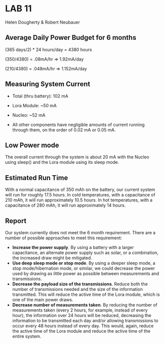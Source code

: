 # LAB 11
Helen Dougherty & Robert Neubauer

## Average Daily Power Budget for 6 months
(365 days/2) * 24 hours/day = 4380 hours

(350/4380) = .08mA/hr => 1.92mA/day

(210/4380) = .048mA/hr => 1.152mA/day
## Measuring System Current
- Total (thru battery): 102 mA
- Lora Module: ~50 mA
- Nucleo: ~52 mA


- All other components have negligible amounts of current running through them, on the order of 0.02 mA or 0.05 mA.

## Low Power mode
The overall current through the system is about 20 mA with the Nucleo using sleep() and the Lora module using its sleep mode.

## Estimated Run Time
With a normal capacitance of 350 mAh on the battery, our current system will run for roughly 17.5 hours. In cold temperatures, with a capacitance of 210 mAh, it will run approximately 10.5 hours. In hot temperatures, with a capacitance of 280 mAh, it will run approximately 14 hours.

## Report
Our system currently does not meet the 6 month requirement. There are a number of possible approaches to meet this requirement:

- **Increase the power supply**. By using a battery with a larger capacitance, an alternate power supply such as solar, or a combination, the increased draw might be mitigated.
- **Use deep sleep mode or stop mode**. By using a deeper sleep mode, a stop mode/hibernation mode, or similar, we could decrease the power used by drawing as little power as possible between measurements and transmissions.
- **Decrease the payload size of the transmissions**. Reduce both the number of transmissions needed and the size of the information transmitted. This will reduce the active time of the Lora module, which is one of the main power draws.
- **Decrease number of measurements taken**. By reducing the number of measurements taken (every 2 hours, for example, instead of every hour), the information over 24 hours will be reduced, decreasing the information to be transmitted each day and/or allowing transmissions to occur every 48 hours instead of every day. This would, again, reduce the active time of the Lora module and reduce the active time of the entire system.
